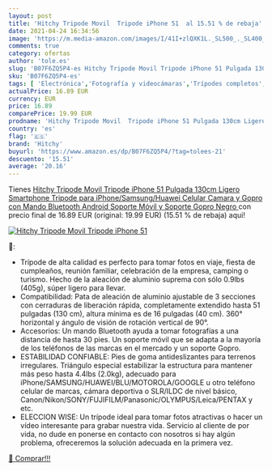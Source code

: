 ```yaml
---
layout: post
title: 'Hitchy Tripode Movil  Tripode iPhone 51  al 15.51 % de rebaja'
date: 2021-04-24 16:34:56
image: 'https://m.media-amazon.com/images/I/41I+zlQXK1L._SL500_._SL400_.jpg'
comments: true
category: ofertas
author: 'tole.es'
slug: 'B07F6ZQ5P4-es Hitchy Tripode Movil Tripode iPhone 51 Pulgada 130cm...'
sku: 'B07F6ZQ5P4-es'
tags: [ 'Electrónica','Fotografía y videocámaras','Trípodes completos','Trípodes de mesa y viaje','Trípodes y monopies','hitchy','iphone', ]
actualPrice: 16.89 EUR
currency: EUR
price: 16.89
comparePrice: 19.99 EUR
prodname: 'Hitchy Tripode Movil  Tripode iPhone 51 Pulgada 130cm Ligero Smartphone Tripode para iPhone/Samsung/Huawei Celular  Camara y Gopro con Mando Bluetooth Android  Soporte Móvil y Soporte Gopro  Negro '
country: 'es'
flag: '🇪🇸'
brand: 'Hitchy'
buyurl: 'https://www.amazon.es/dp/B07F6ZQ5P4/?tag=tolees-21'
descuento: '15.51'
average: '20.16'
---
```


Tienes [Hitchy Tripode Movil  Tripode iPhone 51 Pulgada 130cm Ligero Smartphone Tripode para iPhone/Samsung/Huawei Celular  Camara y Gopro con Mando Bluetooth Android  Soporte Móvil y Soporte Gopro  Negro ](https://www.amazon.es/dp/B07F6ZQ5P4/?tag=tolees-21) con precio final de  16.89 EUR (original: 19.99 EUR) (15.51 %  de rebaja) aqui!

[![Hitchy Tripode Movil  Tripode iPhone 51 ](https://m.media-amazon.com/images/I/41I+zlQXK1L._SL500_._SL400_.jpg)](https://www.amazon.es/dp/B07F6ZQ5P4/?tag=tolees-21)

🔎:

- Trípode de alta calidad es perfecto para tomar fotos en viaje, fiesta de cumpleaños, reunión familiar, celebración de la empresa, camping o turismo. Hecho de la aleación de aluminio suprema con sólo 0.9lbs (405g), súper ligero para llevar.
- Compatibilidad: Pata de aleación de aluminio ajustable de 3 secciones con cerraduras de liberación rápida, completamente extendido hasta 51 pulgadas (130 cm), altura mínima es de 16 pulgadas (40 cm). 360° horizontal y ángulo de visión de rotación vertical de 90°.
- Accesorios: Un mando Bluetooth ayuda a tomar fotografías a una distancia de hasta 30 pies. Un soporte móvil que se adapta a la mayoría de los teléfonos de las marcas en el mercado y un soporte Gopro.
- ESTABILIDAD CONFIABLE: Pies de goma antideslizantes para terrenos irregulares. Triángulo especial estabilizar la estructura para mantener más peso hasta 4.4lbs (2.0kg), adecuado para iPhone/SAMSUNG/HUAWEI/BLU/MOTOROLA/GOOGLE u otro teléfono celular de marcas, cámara deportiva o SLR/ILDC de nivel básico, Canon/Nikon/SONY/FUJIFILM/Panasonic/OLYMPUS/Leica/PENTAX y etc.
- ELECCION WISE: Un trípode ideal para tomar fotos atractivas o hacer un vídeo interesante para grabar nuestra vida. Servicio al cliente de por vida, no dude en ponerse en contacto con nosotros si hay algún problema, ofreceremos la solución adecuada en la primera vez.

[🛒 Comprar!!!](https://www.amazon.es/dp/B07F6ZQ5P4/?tag=tolees-21)
